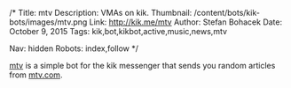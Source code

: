 /*
Title: mtv
Description: VMAs on kik.
Thumbnail: /content/bots/kik-bots/images/mtv.png
Link: http://kik.me/mtv
Author: Stefan Bohacek
Date: October 9, 2015
Tags: kik,bot,kikbot,active,music,news,mtv

Nav: hidden
Robots: index,follow
*/

[mtv](http://kik.me/mtv) is a simple bot for the kik messenger that sends you random articles from [mtv.com](http://www.mtv.com/).